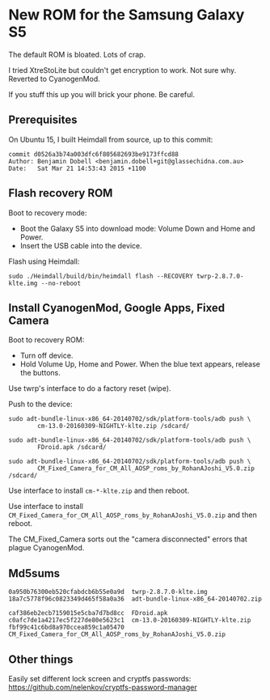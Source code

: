# New ROM for the Samsung Galaxy S5

The default ROM is bloated. Lots of crap.

I tried XtreStoLite but couldn't get encryption to work. Not sure why. Reverted to CyanogenMod.

If you stuff this up you will brick your phone. Be careful.

## Prerequisites

On Ubuntu 15, I built Heimdall from source, up to this commit:

    commit d0526a3b74a003dfc6f805682693be9173ffcd88
    Author: Benjamin Dobell <benjamin.dobell+git@glassechidna.com.au>
    Date:   Sat Mar 21 14:53:43 2015 +1100

## Flash recovery ROM

Boot to recovery mode:

* Boot the Galaxy S5 into download mode: Volume Down and Home and Power.
* Insert the USB cable into the device.

Flash using Heimdall:

    sudo ./Heimdall/build/bin/heimdall flash --RECOVERY twrp-2.8.7.0-klte.img --no-reboot

## Install CyanogenMod, Google Apps, Fixed Camera

Boot to recovery ROM:

* Turn off device.
* Hold Volume Up, Home and Power. When the blue text appears, release the buttons.

Use twrp's interface to do a factory reset (wipe).

Push to the device:

    sudo adt-bundle-linux-x86_64-20140702/sdk/platform-tools/adb push \
            cm-13.0-20160309-NIGHTLY-klte.zip /sdcard/

    sudo adt-bundle-linux-x86_64-20140702/sdk/platform-tools/adb push \
            FDroid.apk /sdcard/

    sudo adt-bundle-linux-x86_64-20140702/sdk/platform-tools/adb push \
            CM_Fixed_Camera_for_CM_All_AOSP_roms_by_RohanAJoshi_V5.0.zip /sdcard/

Use interface to install ```cm-*-klte.zip``` and then reboot.

Use interface to install ```CM_Fixed_Camera_for_CM_All_AOSP_roms_by_RohanAJoshi_V5.0.zip``` and then reboot.

The CM_Fixed_Camera sorts out the "camera disconnected" errors that plague CyanogenMod.

## Md5sums

    0a950b76300eb520cfabdcb6b55e0a9d  twrp-2.8.7.0-klte.img
    18a7c5778f96c0823349d465f58a0a36  adt-bundle-linux-x86_64-20140702.zip

    caf386eb2ecb7159015e5cba7d7bd8cc  FDroid.apk
    c0afc7de1a4217ec5f227de80e5623c1  cm-13.0-20160309-NIGHTLY-klte.zip
    fbf99c41c6bd8a970ccea859c1a05470  CM_Fixed_Camera_for_CM_All_AOSP_roms_by_RohanAJoshi_V5.0.zip

## Other things

Easily set different lock screen and cryptfs passwords: https://github.com/nelenkov/cryptfs-password-manager
